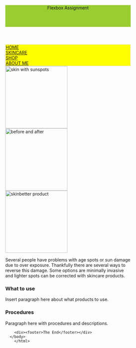 <!DOCTYPE html>
<html lang="en" dir="ltr">
  <head>
    <meta charset="utf-8">
    <title></title>
<style media="screen">
	* {
    box-sizing: border-box;}
	
	.container{
		width:1020px;
		margin:3px auto;
	}
.flex-container {
  display: flex;
  flex-flow: wrap;
  align-items: stretch;
  background-color: orange;
}

.flex-container > div{
  background-color: magenta;
  color: white;
  margin: 10px;
  font-size: 30px;
  padding: 0 20px 0 20px;
  flex-direction: column;
}
	@media (max-width: 800px) {
  .flex-container {
    flex-direction: column;
	  background-color: yellow;
		}
	}
header{
  width:100%;
  height:70px;
  background-color:yellowgreen;
}
footer{
  width:100%;
  height:50px;
  background-color:yellowgreen;
}
ul {
  list-style-type: none;
  margin: 0;
  padding: 0;
  overflow: hidden;
  border: 1px solid #e7e7e7;
  background-color: yellow;
}

li {
  float: left;
}

li a {
  display: block;
  color: #666;
  text-align: center;
  padding: 14px 16px;
  text-decoration: none;
}

li a:hover:not(.active) {
  background-color: #ddd;
}

li a.active {
  color: white;
  background-color: #04AA6D;
}
	}
	@media (max-width: 1019px){
		.container{width:90%;}
		
		.makeMeStack{
			flex:100%;
		}
	}
</style>
	  <link rel="stylesheet" href="https://code.jquery.com/ui/1.13.3/themes/base/jquery-ui.css">
  <link rel="stylesheet" href="/resources/demos/style.css">
  <script src="https://code.jquery.com/jquery-3.7.1.js"></script>
  <script src="https://code.jquery.com/ui/1.13.3/jquery-ui.js"></script>
  <script>
  $( function() {
    $( "#accordion" ).accordion();
  } );
  </script>
  </head>
	<body>
    <div class="container">
<header>Flexbox Assignment</header>
<ul>
  <li><a class="active" href="#home">HOME</a></li>
  <li><a href="#skincare">SKINCARE</a></li>
  <li><a href="#shop">SHOP</a></li>
  <li><a href="#about">ABOUT ME</a></li>
</ul>
		
<div class="flex-container">
	<div class="makeMeStack" style="flex-grow: 3"> <img src="sunspot.jpg" alt="skin with sunspots" style="width:200; height:200;">
	</div>
  <div class="makeMeStack" style="flex-grow: 2" ><img src="download.jpg" alt="before and after" style="width:200; height: 200;"></div>
  <div class="makeMeStack" style="flex-grow: 1" ><img src="skinbetter.jpg" alt="skinbetter product" style="width:200; height:200;"></div>
  <div style="flex-grow: 2" > <p>Several people have problems with age spots or sun damage due to over exposure. Thankfully there are several ways to reverse this damage. Some options are minimally invasive and lighter spots can be corrected with skincare products. </p></div>
		</div>
		
<div id="accordion">
  <h3>What to use</h3>
  <div>
    <p>
    Insert paragraph here about what products to use. 
    </p>
  </div>
  <h3>Procedures</h3>
  <div>
    <p>
   Paragraph here with procedures and descriptions.
    </p>
  </div>		
		</div>
		
		<div><footer>The End</footer></div>
	  </body>
		</html>
 
